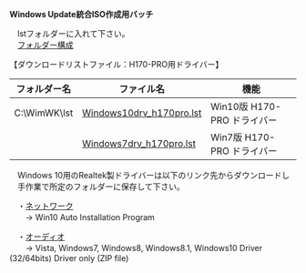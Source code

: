 **Windows Update統合ISO作成用バッチ**  
  
　lstフォルダーに入れて下さい。  
　[フォルダー構成](https://github.com/office-itou/Windows/blob/master/Make_ISO_files/source/h170pro/WimWK-tree.txt)  
  
【ダウンロードリストファイル：H170-PRO用ドライバー】  
  
| フォルダー名 | ファイル名                     | 機能                               |
| ------------ | ------------------------------ | ---------------------------------- |
| C:\WimWK\lst | [Windows10drv_h170pro.lst](https://github.com/office-itou/Windows/blob/master/Make_ISO_files/source/h170pro/Windows10drv_h170pro.lst)       |  Win10版 H170-PRO ドライバー |
|              | [Windows7drv_h170pro.lst](https://github.com/office-itou/Windows/blob/master/Make_ISO_files/source/h170pro/Windows7drv_h170pro.lst)       | Win7版 H170-PRO ドライバー |
  
　Windows 10用のRealtek製ドライバーは以下のリンク先からダウンロードし  
　手作業で所定のフォルダーに保存して下さい。  
  
　・[ネットワーク](https://www.realtek.com/ja/component/zoo/category/network-interface-controllers-10-100-1000m-gigabit-ethernet-pci-express-software)  
　　→ Win10 Auto Installation Program  
  
　・[オーディオ](https://www.realtek.com/ja/component/zoo/category/pc-audio-codecs-high-definition-audio-codecs-software)  
　　→ Vista, Windows7, Windows8, Windows8.1, Windows10 Driver (32/64bits) Driver only (ZIP file)  
  
